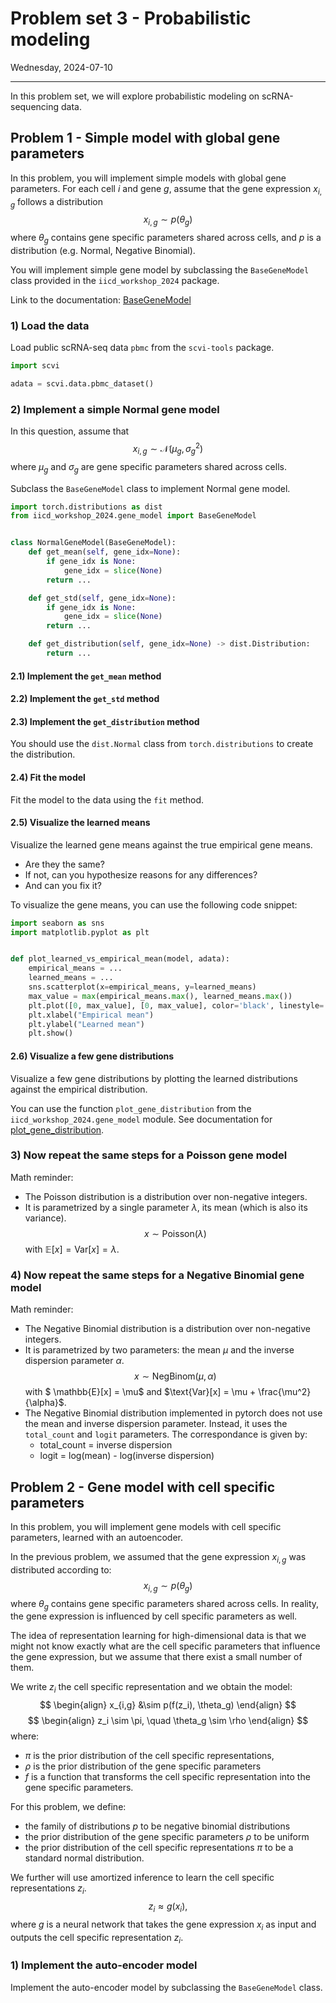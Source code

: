 # Problem set 3 - Probabilistic modeling
Wednesday, 2024-07-10

---

In this problem set, we will explore probabilistic modeling on scRNA-sequencing data.

## Problem 1 - Simple model with global gene parameters

In this problem, you will implement simple models with global gene parameters.
For each cell $i$ and gene $g$, assume that the gene expression $x_{i,g}$ follows a distribution
$$ x_{i,g} \sim p(\theta_g) $$
where $\theta_g$ contains gene specific parameters shared across cells, and $p$ is a distribution (e.g. Normal, Negative Binomial).

You will implement simple gene model by subclassing the `BaseGeneModel` class provided
in the `iicd_workshop_2024` package.

Link to the documentation: [BaseGeneModel](references.md#iicd_workshop_2024.gene_model.BaseGeneModel)

### 1) Load the data

Load public scRNA-seq data `pbmc` from the `scvi-tools` package.
```python
import scvi

adata = scvi.data.pbmc_dataset()
```

### 2) Implement a simple Normal gene model

In this question, assume that
$$ x_{i,g} \sim \mathcal{N}(\mu_g, \sigma_g^2) $$
where $\mu_g$ and $\sigma_g$ are gene specific parameters shared across cells.

Subclass the `BaseGeneModel` class to implement Normal gene model.

```python
import torch.distributions as dist
from iicd_workshop_2024.gene_model import BaseGeneModel


class NormalGeneModel(BaseGeneModel):
    def get_mean(self, gene_idx=None):
        if gene_idx is None:
            gene_idx = slice(None)
        return ...

    def get_std(self, gene_idx=None):
        if gene_idx is None:
            gene_idx = slice(None)
        return ...

    def get_distribution(self, gene_idx=None) -> dist.Distribution:
        return ...

```

#### 2.1) Implement the `get_mean` method

#### 2.2) Implement the `get_std` method

#### 2.3) Implement the `get_distribution` method

You should use the `dist.Normal` class from `torch.distributions` to create the distribution.

#### 2.4) Fit the model

Fit the model to the data using the `fit` method.

#### 2.5) Visualize the learned means

Visualize the learned gene means against the true empirical gene means.

- Are they the same?
- If not, can you hypothesize reasons for any differences?
- And can you fix it?

To visualize the gene means, you can use the following code snippet:
```python
import seaborn as sns
import matplotlib.pyplot as plt


def plot_learned_vs_empirical_mean(model, adata):
    empirical_means = ...
    learned_means = ...
    sns.scatterplot(x=empirical_means, y=learned_means)
    max_value = max(empirical_means.max(), learned_means.max())
    plt.plot([0, max_value], [0, max_value], color='black', linestyle='--')
    plt.xlabel("Empirical mean")
    plt.ylabel("Learned mean")
    plt.show()
```

#### 2.6) Visualize a few gene distributions

Visualize a few gene distributions by plotting the learned distributions against the empirical distribution.

You can use the function `plot_gene_distribution` from the `iicd_workshop_2024.gene_model` module.
See documentation for [plot_gene_distribution](references.md/#iicd_workshop_2024.gene_model.plot_gene_distribution).


### 3) Now repeat the same steps for a Poisson gene model

Math reminder:

- The Poisson distribution is a distribution over non-negative integers.
- It is parametrized by a single parameter $\lambda$, its mean (which is also its variance).
$$ x \sim \text{Poisson}(\lambda) $$
with $\mathbb{E}[x] = \text{Var}[x] = \lambda$.



### 4) Now repeat the same steps for a Negative Binomial gene model
Math reminder:

- The Negative Binomial distribution is a distribution over non-negative integers.
- It is parametrized by two parameters: the mean $\mu$ and the inverse dispersion parameter $\alpha$.
$$ x \sim \text{NegBinom}(\mu, \alpha) $$ with
$ \mathbb{E}[x] = \mu$ and $\text{Var}[x] = \mu + \frac{\mu^2}{\alpha}$.
- The Negative Binomial distribution implemented in pytorch does not use the mean and inverse dispersion parameter.
  Instead, it uses the `total_count` and `logit` parameters.
  The correspondance is given by:
  - total_count = inverse dispersion
  - logit = log(mean) - log(inverse dispersion)

## Problem 2 - Gene model with cell specific parameters

In this problem, you will implement gene models with cell specific parameters, learned with an
autoencoder.

In the previous problem, we assumed that the gene expression $x_{i,g}$ was distributed according to:
$$ x_{i,g} \sim p(\theta_g) $$
where $\theta_g$ contains gene specific parameters shared across cells.
In reality, the gene expression is influenced by cell specific parameters as well.

The idea of representation learning for high-dimensional data is that we might not
know exactly what are the cell specific parameters that influence the gene expression,
but we assume that there exist a small number of them.

We write $z_i$ the cell specific representation and we obtain the model:
$$
\begin{align}
x_{i,g} &\sim p(f(z_i), \theta_g)
\end{align}
$$
$$
\begin{align}
z_i \sim \pi, \quad \theta_g \sim \rho
\end{align}
$$
where:

- $\pi$ is the prior distribution of the cell specific representations,
- $\rho$ is the prior distribution of the gene specific parameters
- $f$ is a function that transforms the cell specific representation into the gene specific parameters.

For this problem, we define:

- the family of distributions $p$ to be negative binomial distributions
- the prior distribution of the gene specific parameters $\rho$ to be uniform
- the prior distribution of the cell specific representations $\pi$ to be a standard normal distribution.

We further will use amortized inference to learn the cell specific representations $z_i$.
$$z_i \approx g(x_i),$$
where $g$ is a neural network that takes the gene expression $x_i$ as input and outputs the cell specific representation $z_i$.

### 1) Implement the auto-encoder model

Implement the auto-encoder model by subclassing the `BaseGeneModel` class.

```python
